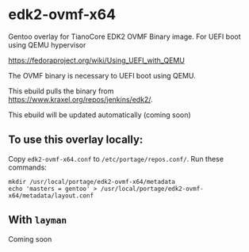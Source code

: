 # edk2-ovmf-x64
Gentoo overlay for TianoCore EDK2  OVMF Binary image. For UEFI boot using QEMU hypervisor

https://fedoraproject.org/wiki/Using_UEFI_with_QEMU

The OVMF binary is necessary to UEFI boot using QEMU.

This ebuild pulls the binary from https://www.kraxel.org/repos/jenkins/edk2/.


This ebuild will be updated automatically (coming soon)

## To use this overlay locally:

Copy `edk2-ovmf-x64.conf` to `/etc/portage/repos.conf/`.
Run these commands:
```
mkdir /usr/local/portage/edk2-ovmf-x64/metadata
echo 'masters = gentoo' > /usr/local/portage/edk2-ovmf-x64/metadata/layout.conf
```


## With `layman`

Coming soon
